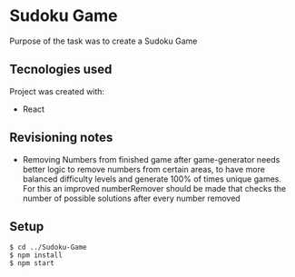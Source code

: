 # Sudoku Game

Purpose of the task was to create a Sudoku Game

## Tecnologies used

Project was created with:

- React

## Revisioning notes

- Removing Numbers from finished game after game-generator needs better logic to remove numbers from certain areas, to have more balanced difficulty levels and generate 100% of times unique games. For this an improved numberRemover should be made that checks the number of possible solutions after every number removed

## Setup

```
$ cd ../Sudoku-Game
$ npm install
$ npm start
```
